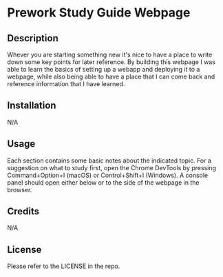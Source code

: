 # Prework Study Guide Webpage

## Description

Whever you are starting something new it's nice to have a place to write down some key points for later reference. By building this webpage I was able to learn the basics of setting up a webapp and deploying it to a webpage, while also being able to have a place that I can come back and reference information that I have learned.

## Installation

N/A

## Usage

Each section contains some basic notes about the indicated topic. For a suggestion on what to study first, open the Chrome DevTools by pressing Command+Option+I (macOS) or Control+Shift+I (Windows). A console panel should open either below or to the side of the webpage in the browser. 

## Credits

N/A

## License

Please refer to the LICENSE in the repo.